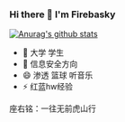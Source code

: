 ### Hi there 👋 I'm Firebasky

[![Anurag's github stats](https://github-readme-stats.vercel.app/api?username=Firebasky)](https://github.com/anuraghazra/github-readme-stats)

- 🔭 大学 学生
- 🌱 信息安全方向
- 😄 渗透 篮球 听音乐
- ⚡ 红蓝hw经验


座右铭：一往无前虎山行
